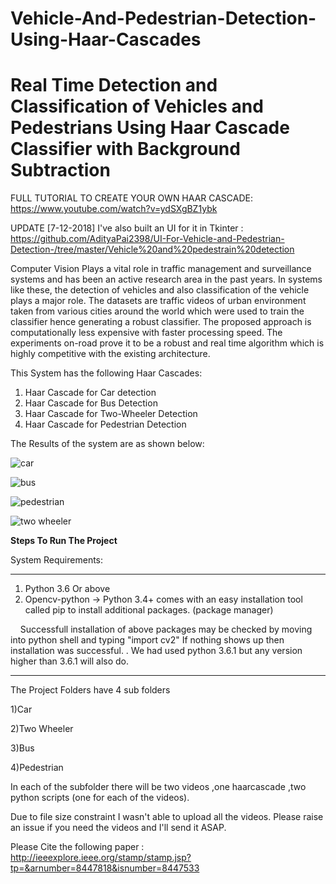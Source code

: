 # Vehicle-And-Pedestrian-Detection-Using-Haar-Cascades
<h1>Real Time Detection and Classification of Vehicles and Pedestrians Using Haar Cascade Classifier with Background Subtraction</h1>

FULL TUTORIAL TO CREATE YOUR OWN HAAR CASCADE: https://www.youtube.com/watch?v=ydSXgBZ1ybk

UPDATE [7-12-2018] I've also built an UI for it in Tkinter : https://github.com/AdityaPai2398/UI-For-Vehicle-and-Pedestrian-Detection-/tree/master/Vehicle%20and%20pedestrain%20detection


Computer Vision Plays a vital role in traffic management and surveillance systems and has been an active research area in the past years. In systems like these, the detection of vehicles and also classification of the vehicle plays a major role. The datasets are traffic videos of urban environment taken from various cities around the world which were used to train the classifier hence generating a robust classifier. The proposed approach is computationally less expensive with faster processing speed. The experiments on-road prove it to be a robust and real time algorithm which is highly competitive with the existing architecture.

This System has the following Haar Cascades:
1) Haar Cascade for Car detection
2) Haar Cascade for Bus Detection
3) Haar Cascade for Two-Wheeler Detection
4) Haar Cascade for Pedestrian Detection



The Results of the system are as shown below:

![car](https://user-images.githubusercontent.com/19201530/34076958-a52a5908-e31b-11e7-8350-38e583a13374.PNG)


![bus](https://user-images.githubusercontent.com/19201530/34076957-a4e07644-e31b-11e7-8c89-f7b208d42782.PNG)


![pedestrian](https://user-images.githubusercontent.com/19201530/34076959-a5720d52-e31b-11e7-8842-e25c4a3b9553.PNG)

![two wheeler](https://user-images.githubusercontent.com/19201530/34076961-a5ba531e-e31b-11e7-97f9-063c5e282bfd.PNG)

<b>Steps To Run The Project</b>

System Requirements:
____________________________________________________________________________________________________________________
1) Python 3.6 Or above
2) Opencv-python -> Python 3.4+ comes with an easy installation tool called pip to install additional packages. (package manager) 
      
     
Successfull installation of above packages may be checked by moving into python shell and typing "import cv2"
If nothing shows up then installation was successful.
.
We had used python 3.6.1 but any version higher than 3.6.1 will also do.


_______________________________________________________________________________________________________________________________


The Project Folders have 4 sub folders

1)Car 

2)Two Wheeler

3)Bus

4)Pedestrian 

In each of the subfolder there will be two videos ,one haarcascade ,two python scripts (one for each of the videos).

Due to file size constraint I wasn't able to upload all the videos.
Please raise an issue if you need the videos and I'll send it ASAP.
	 



Please Cite the following paper : http://ieeexplore.ieee.org/stamp/stamp.jsp?tp=&arnumber=8447818&isnumber=8447533
